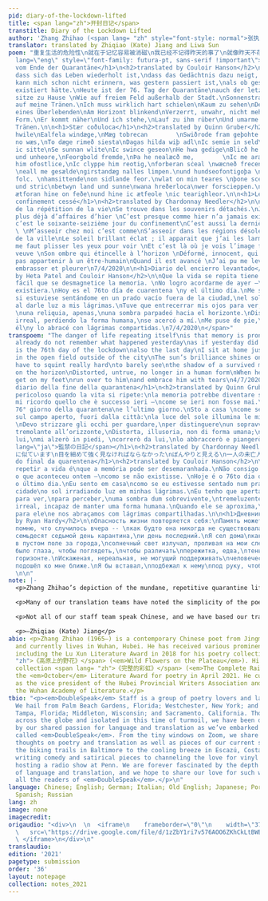 ```yaml
---
pid: diary-of-the-lockdown-lifted
title: <span lang="zh">开封日记</span>
transtitle: Diary of the Lockdown Lifted
author: 'Zhang Zhihao (<span lang= "zh" style="font-style: normal">张执浩</span>)'
translator: translated by Zhiqiao (Kate) Jiang and Liwa Sun
poem: "重复生活的危险性\n就在于记忆容易被消磁\n我已经不记得昨天的事了\n就像昨天不存在似的\n今天是封城的第76天\n也是最后一日\n我坐在家里就像\n坐在城外的空地上\n阳光明艳照见我有泪水\n我必须眯上眼睛使劲看\n才能依稀看见\n一个未亡人\n闪烁在地平线上的影子\n扭曲，失真，不成人形\n当他越走越近时\n我会站起身来\n奔过去\n与他相拥而泣\n2020-4-7\n<span
  lang=\"eng\" style=\"font-family: futura-pt, sans-serif !important\">\n<h1>Tagebuch
  vom Ende der Quarantäne</h1>\n<h2>translated by Couloir Hanson</h2>\n\nDie Gefahr,
  dass sich das Leben wiederholt ist,\ndass das Gedächtnis dazu neigt, sich zu entmagnetisieren.\nIch
  kann mich schon nicht erinnern, was gestern passiert ist,\nals ob gestern nicht
  existiert hätte.\nHeute ist der 76. Tag der Quarantäne\nauch der letzte Tag.\nIch
  sitze zu Hause \nWie auf freiem Feld außerhalb der Stadt.\nSonnenstrahlen scheinen
  auf meine Tränen.\nIch muss wirklich hart schielen\nKaum zu sehen\nDer Schatten
  eines Überlebenden\nAm Horizont blinkend\nVerzerrt, unwahr, nicht mehr in menschlicher
  Form.\nEr kommt näher\nUnd ich stehe,\nLauf zu ihm rüber\nUnd umarme ihn mit gemeinsamen
  Tränen.\n\n<h1>Stær coðuloca</h1>\n<h2>translated by Quinn Gruber</h2>\n\nFolc gode
  hwile\nEalfela windæge,\nMæg tobrecan        \nSwiðrode fram geþohte \nGirstandæg
  no wæs,\nTo dæge rimeð siesta\nDagas hilda wiþ adl\nIc semie in seld\nswylc swa
  ic sitte\nSe sunnan wlite\nIc swince geseon\nHe hwa gedige\nBlicð he on brerd\nUngewunlic
  und unheore,\nFeorgbold fremde,\nÞa he nealæcð me,        \nIc me aræme\nIc geærne
  him ofostlice,\nIc clyppe him reotig,\nforberan sċeal \nwæcneð frecen: \nþa modgemynd.
  \neall me gesælde\ngirstandæg nalles limpen.\nund hundseofontigoþa \ngedrehte eall
  folc. \nhamsittende\non sidlande feor.\nwlat on min teares \nþone sceadugenga\ndeaðscua
  und stric\nbetwyn land und sunne\nwana hreðerloca\nwer forscieppen.\nmin nidgestella\nic
  ætforan hine on feðe\nund hine ic ætfeole \nic tearighleor.\n\n<h1>Le journal d’un
  confinement cessé</h1>\n<h2>translated by Chardonnay Needler</h2>\n\nLes dangers
  de la répétition de la vie\nSe trouve dans les souvenirs détachés.\nJe ne me souviens
  plus déjà d’affaires d’hier \nC’est presque comme hier n’a jamais existé \nAujourd’hui,
  c’est le soixante-seizième jour du confinement\nC’est aussi la dernière journée
  \ \nM’asseoir chez moi c’est comme\nS’asseoir dans les régions désoles au dehors
  de la ville\nLe soleil brillant éclat ; il apparait que j’ai les larmes aux yeux\nIl
  me faut plisser les yeux pour voir \nEt c’est là où je vois l’image floue \nD’une
  veuve \nSon ombre qui étincelle à l’horizon \nDéformé, innocent, qui ne pouvait
  pas appartenir à un être-humain\nQuand il est avancé \nJ’ai pu me lever\nFuir là-bas\nLui
  embrasser et pleurer\n7/4/2020\n\n<h1>Diario del encierro levantado</h1>\n<h2>translated
  by Heta Patel and Couloir Hanson</h2>\n\nQue la vida se repita tiene un peligro:\nes
  fácil que se desmagnetice la memoria. \nNo logro acordarme de ayer —\ncomo si no
  existiera.\nHoy es el 76to día de cuarentena \ny el último día.\nMe senté en casa\ncomo
  si estuviese sentándome en un prado vacío fuera de la ciudad,\nel sol irradiando
  al darle luz a mis lágrimas.\nTuve que entrecerrar mis ojos para ver,\npara distinguir,
  \nuna reliquia, apenas,\nuna sombra parpadeó hacia el horizonte.\nDistorcionado,
  irreal, perdiendo la forma humana,\nse acercó a mí.\nMe puse de pie,\ncorrí hacia
  él\ny lo abracé con lágrimas compartidas.\n7/4/2020\n</span>"
transpoem: "The danger of life repeating itself\nis that memory is prone to degaussing\nI
  already do not remember what happened yesterday\nas if yesterday did not exist\nToday
  is the 76th day of the lockdown\nalso the last day\nI sit at home just like\nsitting
  in the open field outside of the city\nThe sun’s brilliance shines on my tears\nI
  have to squint really hard\nto barely see\nthe shadow of a survived man\nblinking
  on the horizon\nDistorted, untrue, no longer in a human form\nWhen he comes near,\nI’ll
  get on my feet\nrun over to him\nand embrace him with tears\n4/7/2020\n\n<h1>Il
  diario della fine della quarantena</h1>\n<h2>translated by Quinn Gruber</h2>\n\nÈ
  pericoloso quando la vita si ripete:\nla memoria potrebbe diventare smagnetizzata.\nNon
  mi ricordo quello che è successo ieri —\ncome se ieri non fosse mai.\nOggi è il
  76° giorno della quarantena\ne l’ultimo giorno.\nSto a casa \ncome se io fosse seduto
  sul campo aperto, fuori dalla città:\nla luce del sole illumina le mie lacrime.
  \nDevo strizzare gli occhi per guardare,\nper distinguere\nun sopravvissuto, appena\nun’ombra
  tremolante all’orizzonte,\nDistorta, illusoria, non di forma umana;\nquando mi avvicina
  lui,\nmi alzerò in piedi, \ncorrerò da lui,\nlo abbraccerò e piangerò.\n7/4/2020\n\n<h1><span
  lang=\"ja\">監禁の日記</span></h1>\n<h2>translated by Chardonnay Needler</h2>\n\n生活を繰り返す危険性\n記憶は消磁されやすいからです\n昨日のことはもう覚えていない\n昨日の存在じゃないいみたいに\n今日で76日目だ\nその日も最後の日\n家に座って、\n町の外の空き地に座す
  に似ています\n目を細めて強く見なければならなかった\nぼんやりと見える\n一人の未亡人\n地平線に光る影\n歪んで、歪んで、人の形にならない\n近づくにつれ\n私は立ち上がる\n駆け寄る\n\n彼と抱き合ってし、泣いた\n\n2020-4-7\n\n<h1>Diário
  do final da quarentena</h1>\n<h2>translated by Couloir Hanson</h2>\n\nO perigo de
  repetir a vida é\nque a memória pode ser desemaranhada.\nNão consigo me lembrar
  o que aconteceu ontem —\ncomo se não existisse. \nHoje é o 76to dia de quarentena\ne
  o último dia.\nEu sento em casa\ncomo se eu estivesse sentado num prado fora da
  cidade\no sol irradiando luz em minhas lágrimas.\nEu tenho que apertar os olhos
  para ver,\npara perceber,\numa sombra dum sobrevivente,\ntremeluzente no horizonte.\nDistorcido,
  irreal, incapaz de manter uma forma humana.\nQuando ele se aproxima,\neu me levanto,\ncorro
  para ele\ne nos abraçamos com lágrimas compartilhadas.\n\n<h1>Дневник снятого локдауна</h1>\n<h2>translated
  by Ryan Hardy</h2>\n\nОпасность жизни повторяется себя:\nПамять может быть размагнита.\nНе
  помню, что случилось вчера -- \nкак будто она никогда не существовала.\nСегодня
  семьдесят седьмой день карантина,\nи день последний.\nЯ сел дома\nкак будто сел
  в пустом поле за города,\nсолнечный свет излучал, проливая на мои слезы.\nМне нужно
  было глаза, чтобы поглядеть,\nчтобы различать\nпережитка, едва,\nтень мерцал на
  горизонте.\nИскаженая, нереальная, не могущий поддерживать\nчеловеческую форму,\nон
  подошёл ко мне ближе.\nЯ бы вставал,\nподбежал к нему\nпод руку, чтобы плакать вместе.\n07.04.2020\n\n\n\n
  \n\n"
note: |-
  <p>Zhang Zhihao’s depiction of the mundane, repetitive quarantine life has resonated with all of us. The poem <span lang= "zh">《开封日记》</span> speaks of a collectively shared experience in the times of isolation and imparts hope in the age of turmoil. When translating the poem, we have noted the matter-of-factness and repetitions in Zhang’s original poem and have tried to preserve these qualities when translating the poem into different languages. For instance, our Italian translation uses repeated <em>erò</em> ending of the future tense verbs as well as the echoed <em>i</em> in <em>piedi</em>, <em>lui</em> in the last few lines to evoke the sense of time blending together when the surroundings don’t change much. Similarly, our Portuguese translation describes the slow passing of time in quarantine by adding extra syllables such as <em>eu</em> and unnecessary prepositions to slow down the pace of the translation.</p>

  <p>Many of our translation teams have noted the simplicity of the poem that is easy to replicate in other languages, though there have been a few difficult words that require imagery to hone in on the word choice. “<span lang= "zh">空地</span>” in line 8, for example, whose literal translation is “empty/open ground/field,” is translated as “open field” in English and <em>prado</em> in Spanish, both evoking the imagery of a park with meadows, a beautiful image in the dark time of the pandemic. In line 12, “<span lang= "zh">未亡人</span>” is translated as “a survived man” in English and <em>un sopravvissuto</em> in Italian, while referring to those who have fought hard in the pandemic and made it through. The past participles of “survive” and <em>sopravvivere</em> used here set a tone of finality to an action that seems long and enduring.</p>

  <p>Not all of our staff team speak Chinese, and we have based our translations in other languages on the English version produced by our Mandarin-speaking staff members. Nevertheless, we all agree that the global nature of the pandemic allows the piece to resonate across many languages. This year, we also include a translation into Old English, a seemingly dead language yet one that still fits well in the contemporary context. <em>Beowulf</em> and many other Old English poems often focus on loss and grief and our powerlessness in the face of death, no matter our strength or heroic ability. What we have collectively lived through in the past year and a half indeed revolves around such themes. However, in such times of grief and darkness, we still see lights of hope and hold on to them. Whether it is the imagination of sitting on open fields outside of the city, or running over to embrace the survived man, we find strength through this collectively shared experience. As in the last line of our German translation, “Und umarme ihn mit gemeinsamen Tränen,” the addition of <em>gemeinsamen</em> (“common” in English) captures such collective experience with a Romantic sense of humanity. We continue to support each other with caring and hope while fighting through the path of danger and turmoil.</p>

  <p>—Zhiqiao (Kate) Jiang</p>
abio: <p>Zhang Zhihao (1965–) is a contemporary Chinese poet from Jingmen, Hubei,
  and currently lives in Wuhan, Hubei. He has received various prominent poetry awards,
  including the Lu Xun Literature Award in 2018 for his poetry collection <span lang=
  "zh">《高原上的野花》</span> (<em>Wild Flowers on the Plateau</em>). His most recent poetry
  collection <span lang= "zh">《完整的彩虹》</span> (<em>The Complete Rainbow</em>) has received
  the <em>October</em> Literature Award for poetry in April 2021. He currently serves
  as the vice president of the Hubei Provincial Writers Association and the dean of
  the Wuhan Academy of Literature.</p>
tbio: "<p><em>DoubleSpeak</em> Staff is a group of poetry lovers and language aficionados.
  We hail from Palm Beach Gardens, Florida; Westchester, New York; and Hangzhou, China;
  Tampa, Florida; Middleton, Wisconsin; and Sacramento, California. Though scattered
  across the globe and isolated in this time of turmoil, we have been drawn together
  by our shared passion for language and translation as we’ve embarked on this adventure
  called <em>DoubleSpeak</em>. From the tiny windows on Zoom, we share with each other
  thoughts on poetry and translation as well as pieces of our current states: from
  the biking trails in Baltimore to the cooling breeze in Escazú, Costa Rica; from
  writing comedy and satirical pieces to channeling the love for vinyl records into
  hosting a radio show at Penn. We are forever fascinated by the depth and breadth
  of language and translation, and we hope to share our love for such wonders with
  all the readers of <em>DoubleSpeak</em>.</p>\n"
language: Chinese; English; German; Italian; Old English; Japanese; Portoguese; French;
  Spanish; Russian
lang: zh
image: none
imagecredit:
origaudio: "<div>\n  \n  <iframe\n    frameborder=\"0\"\n    width=\"375\"\n    height=\"65\"\n
  \   src=\"https://drive.google.com/file/d/1zZbY1ri7v576AOO6ZKhCkLtBWBa1ULsA/preview\">\n
  \ </iframe>\n</div>\n"
translaudio:
edition: '2021'
pagetype: submission
order: '36'
layout: notepage
collection: notes_2021
---
```

